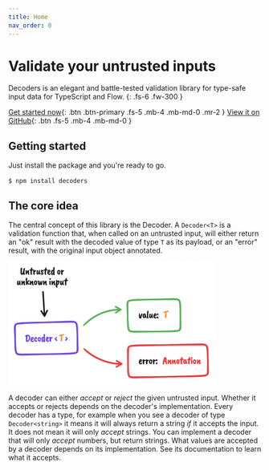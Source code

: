 ```yaml
---
title: Home
nav_order: 0
---
```


# Validate your untrusted inputs

<!-- prettier-ignore-start -->
Decoders is an elegant and battle-tested validation library for type-safe input data for
TypeScript and Flow.
{: .fs-6 .fw-300 }
<!-- prettier-ignore-end -->

[Get started now](#getting-started){: .btn .btn-primary .fs-5 .mb-4 .mb-md-0 .mr-2 }
[View it on GitHub](https://github.com/nvie/decoders){: .btn .fs-5 .mb-4 .mb-md-0 }

## Getting started

Just install the package and you're ready to go.

    $ npm install decoders

## The core idea

The central concept of this library is the Decoder. A `Decoder<T>` is a validation
function that, when called on an untrusted input, will either return an "ok" result with
the decoded value of type `T` as its payload, or an "error" result, with the original
input object annotated.

<img alt="The concept of a decoder explained schematically" src="./assets/schematic-decoders.png" style="max-width: min(413px, 100%)" />

A decoder can either _accept_ or _reject_ the given untrusted input. Whether it accepts or
rejects depends on the decoder's implementation. Every decoder has a type, for example
when you see a decoder of type `Decoder<string>` it means it will always return a string
_if_ it accepts the input. It does not mean it will only _accept_ strings. You can
implement a decoder that will only _accept_ numbers, but return strings. What values are
accepted by a decoder depends on its implementation. See its documentation to learn what
it accepts.
